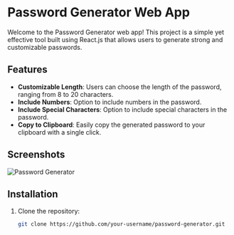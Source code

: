 # Password Generator Web App

Welcome to the Password Generator web app! This project is a simple yet effective tool built using React.js that allows users to generate strong and customizable passwords.

## Features

- **Customizable Length**: Users can choose the length of the password, ranging from 8 to 20 characters.
- **Include Numbers**: Option to include numbers in the password.
- **Include Special Characters**: Option to include special characters in the password.
- **Copy to Clipboard**: Easily copy the generated password to your clipboard with a single click.

## Screenshots

![Password Generator](https://drive.google.com/file/d/1aabtvoT8k5H1CKsZMnCLkhCEvuD2RP9Y/view?usp=sharing)



## Installation

1. Clone the repository:

   ```sh
   git clone https://github.com/your-username/password-generator.git
